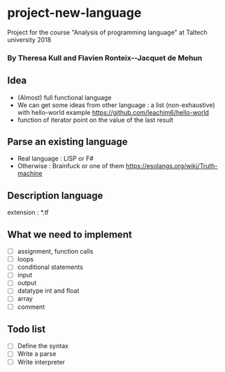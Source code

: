 # project-new-language
Project for the course "Analysis of programming language" at Taltech university 2018
### By Theresa Kull and Flavien Ronteix--Jacquet de Mehun

## Idea

- (Almost) full functional language
- We can get some ideas from other language : a list (non-exhaustive) with hello-world example https://github.com/leachim6/hello-world
- function of iterator point on the value of the last result

## Parse an existing language
- Real language : LISP or F\#
- Otherwise : Brainfuck or one of them https://esolangs.org/wiki/Truth-machine

## Description language

extension : *.tf


## What we need to implement
- [ ] assignment, function calls
- [ ] loops
- [ ] conditional statements
- [ ] input
- [ ] output
- [ ] datatype int and float
- [ ] array
- [ ] comment

## Todo list
- [ ] Define the syntax
- [ ] Write a parse
- [ ] Write interpreter